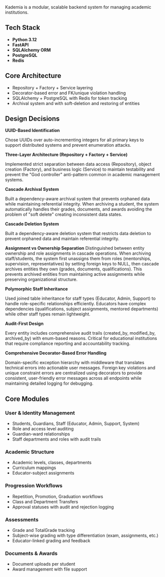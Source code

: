 
Kademia is a modular, scalable backend system for managing academic institutions. 

## Tech Stack
- **Python 3.12**
- **FastAPI**
- **SQLAlchemy ORM**
- **PostgreSQL**
- **Redis** 


## Core Architecture
- Repository + Factory + Service layering
- Decorator-based error and FK/unique violation handling
- SQLAlchemy + PostgreSQL with Redis for token tracking
- Archival system and with soft-deletion and restoring of entities


## Design Decisions

**UUID-Based Identification**

Chose UUIDs over auto-incrementing integers for all primary keys to support distributed systems and prevent enumeration attacks.

**Three-Layer Architecture (Repository + Factory + Service)**

Implemented strict separation between data access (Repository), object creation (Factory), and business logic (Service) to maintain testability and prevent the "God controller" anti-pattern common in academic management systems.

**Cascade Archival System**

Built a dependency-aware archival system that prevents orphaned data while maintaining referential integrity. When archiving a student, the system automatically handles their grades, documents, and awards avoiding the problem of "soft delete" creating inconsistent data states.

**Cascade Deletion System**

Built a dependency-aware deletion system that restricts data deletion to prevent orphaned data and maintain referential integrity.

**Assignment vs Ownership Separation**
Distinguished between entity ownership and role assignments in cascade operations. When archiving staff/students, the system first unassigns them from roles (mentorships, supervision, representatives) by setting foreign keys to NULL, then cascade archives entities they own (grades, documents, qualifications). 
This prevents archived entities from maintaining active assignments while preserving organizational structure.

**Polymorphic Staff Inheritance**

Used joined table inheritance for staff types (Educator, Admin, Support) to handle role-specific relationships efficiently. Educators have complex dependencies (qualifications, subject assignments, mentored departments) while other staff types remain lightweight.

**Audit-First Design**

Every entity includes comprehensive audit trails (created_by, modified_by, archived_by) with enum-based reasons. Critical for educational institutions that require compliance reporting and accountability tracking.

**Comprehensive Decorator-Based Error Handling**

Domain-specific exception hierarchy with middleware that translates technical errors into actionable user messages. Foreign key violations and unique constraint errors are centralized using decorators to provide consistent, user-friendly error messages across all endpoints while maintaining detailed logging for debugging.





## Core Modules

### User & Identity Management
- Students, Guardians, Staff (Educator, Admin, Support, System)
- Role and access level auditing 
- Guardian-ward relationships
- Staff departments and roles with audit trails

### Academic Structure
- Academic levels, classes, departments
- Curriculum mappings 
- Educator-subject assignments 

### Progression Workflows
- Repetition, Promotion, Graduation workflows
- Class and Department Transfers
- Approval statuses with audit and rejection logging

### Assessments
- Grade and TotalGrade tracking
- Subject-wise grading with type differentiation (exam, assignments, etc.)
- Educator-linked grading and feedback

### Documents & Awards
- Document uploads per student
- Award management with file support

